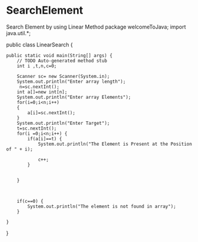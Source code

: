 # SearchElement
Search Element by using Linear Method
package welcomeToJava;
import java.util.*;

public class LinearSearch {

	public static void main(String[] args) {
		// TODO Auto-generated method stub
		int i ,t,n,c=0;
		
		Scanner sc= new Scanner(System.in);
		System.out.println("Enter array length");
		 n=sc.nextInt();
		int a[]=new int[n];
		System.out.println("Enter array Elements");
		for(i=0;i<n;i++)
		{
			a[i]=sc.nextInt();
		}
		System.out.println("Enter Target");
		t=sc.nextInt();
		for(i =0;i<n;i++) {
			if(a[i]==t) {
				System.out.println("The Element is Present at the Position of " + i);
				
				c++;
			}
			
			
		}
		
		
		
		if(c==0) {
			System.out.println("The element is not found in array");
		}

	}

}
